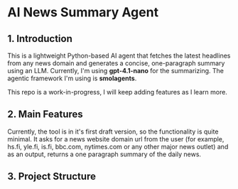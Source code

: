 # AI News Summary Agent

## 1. Introduction

This is a lightweight Python-based AI agent that fetches the latest headlines from any news domain and generates a concise, one-paragraph summary using an LLM. Currently, I'm using **gpt-4.1-nano** for the summarizing. The agentic framework I'm using is **smolagents**.

This repo is a work-in-progress, I will keep adding features as I learn more.

## 2. Main Features

Currently, the tool is in it's first draft version, so the functionality is quite minimal. It asks for a news website domain url from the user (for example, hs.fi, yle.fi, is.fi, bbc.com, nytimes.com or any other major news outlet) and as an output, returns a one paragraph summary of the daily news.

## 3. Project Structure
